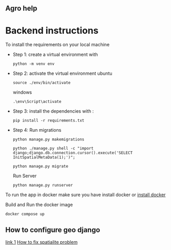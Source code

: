 ## Agro help

# Backend instructions

To install the requirements on your local machine
- Step 1:
	create a virtual environment with
	```
	python -m venv env
	``` 
- Step 2:
	activate the virtual environment
	ubuntu
	```
	source ./env/bin/activate
	```
	windows
	```
	.\env\Script\activate
	```

- Step 3:
	install the dependencies with :
	```
	pip install -r requirements.txt
	```

- Step 4:
	Run migrations
	```
	python manage.py makemigrations
	```
	```
	python ./manage.py shell -c "import django;django.db.connection.cursor().execute('SELECT InitSpatialMetaData(1);')";
	```
	```
	python manage.py migrate
	```

	Run Server
	```
	python manage.py runserver
	```

To run the app in docker make sure you have install docker or [install docker](https://docs.docker.com/engine/install/)

Build and Run the docker image
```
docker compose up
```


## How to configure geo django
[link 1](https://kitcharoenp.github.io/gis/2018/06/12/geodjango_installation.html)
[How to fix spatialite problem](https://code.djangoproject.com/ticket/32935)